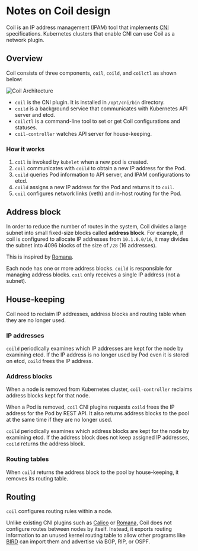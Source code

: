 Notes on Coil design
====================

Coil is an IP address management (IPAM) tool that implements [CNI][] specifications.
Kubernetes clusters that enable CNI can use Coil as a network plugin.

Overview
--------

Coil consists of three components, `coil`, `coild`, and `coilctl` as shown below:

![Coil Architecture](http://www.plantuml.com/plantuml/svg/RL9DRnen5BpxLupe1KjTeYRj9K8eeP4gr3P2gNhBnQmVYuMngVqCXwh_lJQBMVfniv_cOppF3v5LuBIpGYjMAnK9nAqMWLfMhhC4jJUHme626BVUsARrZeEtbeA4YXYkOZYYqVxecjb0liVOI1mLjniuhod-3rsS2p0ZMqlAGMaTA4Qih6-tsIsQpkt8SHJYAk7eEGkEy5C0bqUCWaziN8Tyj_JgnicbI1h6OKl1aPMZFhsnPwG01ibjMf4bphEnn7pnyjIVFf-evLo84fXEFpulPhCgXJTVJBVXkKrKGLfcq9EYdNVVY3Fq2Y9GZT2aVIwW4781xsJEUV1RGbONwAKRIsi-OqfBjnABvUDN1FgHAF8PfZ59-qbjyauYiWzq4uY3eGFLHYbUyDD261RLivQ-LBNsOQVOU5SpJ9jGmZUN4Eyb71rpa2fSaNMbVMCP-K6Y3QIOS23Ul7rrcG3b2hLdzfERkriC2xbQJyvvyfxqw_WbXFDCECtWrwVfVKwHdy0cqbzVvs0Kvf-MGlHlhkckz7F4HuaNwana2gYkkO8_fSJt-C-FRRrRcou5ElaKqPQjU22dqyx-1W00)
<!-- go to http://www.plantuml.com/plantuml/ and enter the above URL to edit the diagram. -->

* `coil` is the CNI plugin.  It is installed in `/opt/cni/bin` directory.
* `coild` is a background service that communicates with Kubernetes API server and etcd.
* `coilctl` is a command-line tool to set or get Coil configurations and statuses.
* `coil-controller` watches API server for house-keeping.

### How it works

1. `coil` is invoked by `kubelet` when a new pod is created.
2. `coil` communicates with `coild` to obtain a new IP address for the Pod.
3. `coild` queries Pod information to API server, and IPAM configurations to etcd.
4. `coild` assigns a new IP address for the Pod and returns it to `coil`.
5. `coil` configures network links (veth) and in-host routing for the Pod.

Address block
-------------

In order to reduce the number of routes in the system, Coil divides a large
subnet into small fixed-size blocks called __address block__.  For example,
if coil is configured to allocate IP addresses from `10.1.0.0/16`, it may
divides the subnet into 4096 blocks of the size of `/28` (16 addresses).

This is inspired by [Romana][].

Each node has one or more address blocks.  `coild` is responsible for managing
address blocks.  `coil` only receives a single IP address (not a subnet).

House-keeping
-------------

Coil need to reclaim IP addresses, address blocks and routing table when they are no longer used.

### IP addresses

`coild` periodically examines which IP addresses are kept for the node by examining etcd.
If the IP address is no longer used by Pod even it is stored on etcd, `coild` frees the IP address.

### Address blocks

When a node is removed from Kubernetes cluster, `coil-controller` reclaims address blocks kept for that node.

When a Pod is removed, `coil` CNI plugins requests `coild` frees the IP address for the Pod by REST API.
It also returns address blocks to the pool at the same time if they are no longer used.

`coild` periodically examines which address blocks are kept for the node by examining etcd.
If the address block does not keep assigned IP addresses, `coild` returns the address block.

### Routing tables

When `coild` returns the address block to the pool by house-keeping, it removes its routing table.

Routing
-------

`coil` configures routing rules within a node.

Unlike existing CNI plugins such as [Calico][] or [Romana][], Coil does not
configure routes between nodes by itself.  Instead, it exports routing
information to an unused kernel routing table to allow other programs
like [BIRD][] can import them and advertise via BGP, RIP, or OSPF.

[CNI]: https://kubernetes.io/docs/concepts/extend-kubernetes/compute-storage-net/network-plugins/
[Calico]: https://www.projectcalico.org/
[Romana]: https://romana.io/
[BIRD]: http://bird.network.cz/
